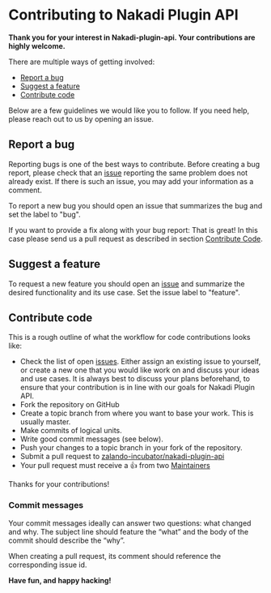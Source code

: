 # Contributing to Nakadi Plugin API

**Thank you for your interest in Nakadi-plugin-api. Your contributions are highly welcome.**

There are multiple ways of getting involved:

- [Report a bug](#report-a-bug) 
- [Suggest a feature](#suggest-a-feature) 
- [Contribute code](#contribute-code) 

Below are a few guidelines we would like you to follow.
If you need help, please reach out to us by opening an issue.

## Report a bug 
Reporting bugs is one of the best ways to contribute. Before creating a bug report, please check that an [issue](https://github.com/zalando-incubator/nakadi-plugin-api/issues) reporting the same problem does not already exist. If there is such an issue, you may add your information as a comment.

To report a new bug you should open an issue that summarizes the bug and set the label to "bug".

If you want to provide a fix along with your bug report: That is great! In this case please send us a pull request as described in section [Contribute Code](#contribute-code).

## Suggest a feature
To request a new feature you should open an [issue](https://github.com/zalando-incubator/nakadi-plugin-api/issues/new) and summarize the desired functionality and its use case. Set the issue label to "feature".  

## Contribute code
This is a rough outline of what the workflow for code contributions looks like:
- Check the list of open [issues](https://github.com/zalando-incubator/nakadi-plugin-api/issues). Either assign an existing issue to yourself, or create a new one that you would like work on and discuss your ideas and use cases. It is always best to discuss your plans beforehand, to ensure that your contribution is in line with our goals for Nakadi Plugin API.
- Fork the repository on GitHub
- Create a topic branch from where you want to base your work. This is usually master.
- Make commits of logical units.
- Write good commit messages (see below).
- Push your changes to a topic branch in your fork of the repository.
- Submit a pull request to [zalando-incubator/nakadi-plugin-api](https://github.com/zalando-incubator/nakadi-plugin-api)
- Your pull request must receive a :thumbsup: from two [Maintainers](https://github.com/zalando-incubator/nakadi-plugin-api/blob/master/MAINTAINERS)

Thanks for your contributions!

### Commit messages
Your commit messages ideally can answer two questions: what changed and why. The subject line should feature the “what” and the body of the commit should describe the “why”.  

When creating a pull request, its comment should reference the corresponding issue id.

**Have fun, and happy hacking!**

